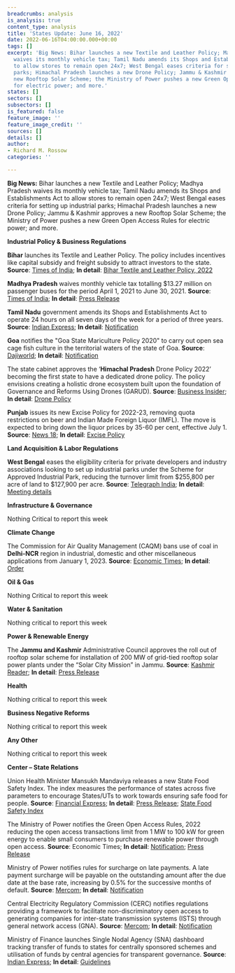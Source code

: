 ```yaml
---
breadcrumbs: analysis
is_analysis: true
content_type: analysis
title: 'States Update: June 16, 2022'
date: 2022-06-16T04:00:00.000+00:00
tags: []
excerpt: 'Big News: Bihar launches a new Textile and Leather Policy; Madhya Pradesh
  waives its monthly vehicle tax; Tamil Nadu amends its Shops and Establishments Act
  to allow stores to remain open 24x7; West Bengal eases criteria for setting up industrial
  parks; Himachal Pradesh launches a new Drone Policy; Jammu & Kashmir approves a
  new Rooftop Solar Scheme; the Ministry of Power pushes a new Green Open Access Rules
  for electric power; and more.'
states: []
sectors: []
subsectors: []
is_featured: false
feature_image: ''
feature_image_credit: ''
sources: []
details: []
author:
- Richard M. Rossow
categories: ''

---
```

**Big News:** Bihar launches a new Textile and Leather Policy; Madhya Pradesh waives its monthly vehicle tax; Tamil Nadu amends its Shops and Establishments Act to allow stores to remain open 24x7; West Bengal eases criteria for setting up industrial parks; Himachal Pradesh launches a new Drone Policy; Jammu & Kashmir approves a new Rooftop Solar Scheme; the Ministry of Power pushes a new Green Open Access Rules for electric power; and more.

**Industrial Policy & Business Regulations**

**Bihar** launches its Textile and Leather Policy. The policy includes incentives like capital subsidy and freight subsidy to attract investors to the state. **Source**: [Times of India](https://timesofindia.indiatimes.com/city/patna/bihar-cm-nitish-kumar-launches-textile-leather-policy-to-attract-investors/articleshow/92093154.cms); **In detail**: [Bihar Textile and Leather Policy, 2022](http://www.udyogmitrabihar.in/docs/policies/Bihar-Textile-Leather-Policy-2022-English-7June22.pdf#new_tab)

**Madhya Pradesh** waives monthly vehicle tax totalling $13.27 million on passenger buses for the period April 1, 2021 to June 30, 2021. **Source**: [Times of India](https://timesofindia.indiatimes.com/city/bhopal/madhya-pradesh-waives-off-3-months-tax-on-passenger-buses/articleshow/92069670.cms); **In detail**: [Press Release](https://www.mpinfo.org/Home/CabinetDetails?newsid=220607S2&fontname=FontEnglish&LocID=32&pubdate=06/07/2022)

**Tamil Nadu** government amends its Shops and Establishments Act to operate 24 hours on all seven days of the week for a period of three years. **Source**: [Indian Express](https://indianexpress.com/article/cities/chennai/tamil-nadu-covid-curbs-lifted-commercial-establishment-shops-7960212/); **In detail**: [Notification](http://www.stationeryprinting.tn.gov.in/extraordinary/2022/317_Ex_II_2.pdf)

**Goa** notifies the "Goa State Mariculture Policy 2020" to carry out open sea cage fish culture in the territorial waters of the state of Goa. **Source**: [Dajiworld](https://www.daijiworld.com/news/newsDisplay?newsID=967290); **In detail**: [Notification](https://www.goa.gov.in/wp-content/uploads/2022/06/Govt-Notifies-Goa-State-Mariculture-Policy.pdf)

The state cabinet approves the ‘**Himachal Pradesh** Drone Policy 2022’ becoming the first state to have a dedicated drone policy. The policy envisions creating a holistic drone ecosystem built upon the foundation of Governance and Reforms Using Drones (GARUD). **Source**: [Business Insider](https://www.businessinsider.in/policy/news/himachal-pradesh-becomes-the-first-indian-state-to-approve-a-policy-for-drones/articleshow/92060107.cms); **In detail**: [Drone Policy](http://rajpatrahimachal.nic.in/OPENFILE1.aspx?ID=%2055/GAZETTE/2022-13/06/2022%20&etype=SPECIAL)

**Punjab** issues its new Excise Policy for 2022-23, removing quota restrictions on beer and Indian Made Foreign Liquor (IMFL). The move is expected to bring down the liquor prices by 35-60 per cent, effective July 1. **Source**: [News 18](https://www.news18.com/news/business/liquor-prices-in-punjab-may-drop-by-up-to-60-after-new-excise-policy-know-details-5338069.html); **In detail**: [Excise Policy](https://excise.punjab.gov.in/CommonUser/Portal_New_Portal_Acts_Rules_Cirular.aspx?type=0)

**Land Acquisition & Labor Regulations**

**West Bengal** eases the eligibility criteria for private developers and industry associations looking to set up industrial parks under the Scheme for Approved Industrial Park, reducing the turnover limit from $255,800 per acre of land to $127,900 per acre. **Source**: [Telegraph India](https://www.telegraphindia.com/business/bengal-government-eases-industrial-park-rules/cid/1868892); **In detail**: [Meeting details](http://www.myenterprisewb.in/home/download/akhuWUtBM1NHb2QxekVPYW9nV2RldVhSMXJHUW1zbUNDdHlkNks5TlBQQXRPQ3g3eHdwbHV0bG45U0tuWHRUN2RXNGV1QjM4RnVlY1ovMTArWmlnMnVoUGZRaHU1cUpHWEJ2WFdZbVlBR2dGbndiYTQxNFo5K0NyQVBtVzg5cGU)

**Infrastructure & Governance**

Nothing Critical to report this week

**Climate Change**

The Commission for Air Quality Management (CAQM) bans use of coal in **Delhi-NCR** region in industrial, domestic and other miscellaneous applications from January 1, 2023. **Source**: [Economic Times](https://energy.economictimes.indiatimes.com/news/coal/air-quality-panel-bans-use-of-coal-in-delhi-ncr-from-next-year/92078638); **In detail**: [Order](https://caqm.nic.in/WriteReadData/RTF/Dir.No.64-dt-02.06.20223e8419cb-1289-42f7-b64d-1cff8c83f10a.pdf)

**Oil & Gas**

Nothing Critical to report this week

**Water & Sanitation**

Nothing critical to report this week

**Power & Renewable Energy**

The **Jammu and Kashmir** Administrative Council approves the roll out of rooftop solar scheme for installation of 200 MW of grid-tied rooftop solar power plants under the “Solar City Mission” in Jammu. **Source**: [Kashmir Reader](https://kashmirreader.com/2022/06/12/ac-approves-roll-out-of-rooftop-solar-scheme-in-jammu-and-kashmir/); **In detail**: [Press Release](http://www.jkdirinf.in/NewsDescription.aspx?ID=88602)

**Health**

Nothing critical to report this week

**Business Negative Reforms**

Nothing critical to report this week

**Any Other**

Nothing critical to report this week

**Center – State Relations**

Union Health Minister Mansukh Mandaviya releases a new State Food Safety Index. The index measures the performance of states across five parameters to encourage States/UTs to work towards ensuring safe food for people. **Source**: [Financial Express](https://www.financialexpress.com/lifestyle/mansukh-mandaviya-state-food-safety-index-fssai/2552433/); **In detail**: [Press Release](https://pib.gov.in/PressReleasePage.aspx?PRID=1831794); [State Food Safety Index](https://www.fssai.gov.in/upload/uploadfiles/files/Report_SFSI_06_06_2022.pdf)

The Ministry of Power notifies the Green Open Access Rules, 2022 reducing the open access transactions limit from 1 MW to 100 kW for green energy to enable small consumers to purchase renewable power through open access. **Source**: Economic Times; **In detail**: [Notification](https://egazette.nic.in/WriteReadData/2022/236345.pdf); [Press Release](https://pib.gov.in/Pressreleaseshare.aspx?PRID=1831832)

Ministry of Power notifies rules for surcharge on late payments. A late payment surcharge will be payable on the outstanding amount after the due date at the base rate, increasing by 0.5% for the successive months of default. **Source**: [Mercom](https://mercomindia.com/discoms-allowed-clear-dues-generators-48-installments/); **In detail**: [Notification](https://egazette.nic.in/WriteReadData/2022/236266.pdf)

Central Electricity Regulatory Commission (CERC) notifies regulations providing a framework to facilitate non-discriminatory open access to generating companies for inter-state transmission systems (ISTS) through general network access (GNA). **Source**: [Mercom](https://mercomindia.com/cerc-connectivity-general-network-access-regulations/); **In detail**: [Notification](https://cercind.gov.in/regulations/175-Notification.pdf)

Ministry of Finance launches Single Nodal Agency (SNA) dashboard tracking transfer of funds to states for centrally sponsored schemes and utilisation of funds by central agencies for transparent governance. **Source**: [Indian Express](https://indianexpress.com/article/business/single-nodal-agency-launch-fm-transparent-governance-7957821/); **In detail**: [Guidelines](https://dof.gov.in/documents/office-orders/guidelines-implementation-single-nodal-agencies)